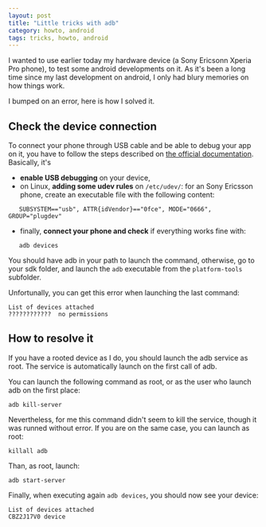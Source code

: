 ```yaml
---
layout: post
title: "Little tricks with adb"
category: howto, android
tags: tricks, howto, android
---
```


I wanted to use earlier today my hardware device (a Sony Ericsonn Xperia Pro phone), to test some android developments on it.
As it's been a long time since my last development on android, I only had blury memories on how things work.

I bumped on an error, here is how I solved it.

Check the device connection
---------------------------

To connect your phone through USB cable and be able to debug your app on it, you have to follow the steps described on [the official documentation][1]. Basically, it's 
 * **enable USB debugging** on your device, 
 * on Linux, **adding some udev rules** on `/etc/udev/`: for an Sony Ericsson phone, create an executable file with the following content:
 ```Shell
    SUBSYSTEM=="usb", ATTR{idVendor}=="0fce", MODE="0666", GROUP="plugdev"
 ```
 * finally, **connect your phone and check** if everything works fine with:
 ```Shell
    adb devices
 ```   
 You should have adb in your path to launch the command, otherwise, go to your sdk folder, and launch the `adb` executable from the `platform-tools` subfolder.

Unfortunally, you can get this error when launching the last command:
```Shell
List of devices attached
????????????  no permissions
```

How to resolve it
-----------------

If you have a rooted device as I do, you should launch the adb service as root. The service is automatically launch on the first call of adb.

You can launch the following command as root, or as the user who launch adb on the first place:

```Shell
adb kill-server
```

Nevertheless, for me this command didn't seem to kill the service, though it was runned without error.
If you are on the same case, you can launch as root:

```Shell
killall adb
```

Than, as root, launch:

```Shell
adb start-server
```

Finally, when executing again `adb devices`, you should now see your device:

```Shell
List of devices attached
CBZ2J17V0 device
```


[1]: http://developer.android.com/tools/device.html

